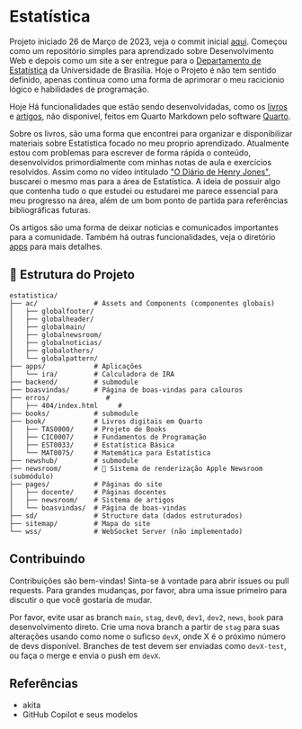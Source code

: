 # Estatística
Projeto iniciado 26 de Março de 2023, veja o commit inicial [aqui](https://github.com/czargab18/estatistica/commit/567feace1153d96d9bb24393abb1294ae7ae1bc1). Começou como um repositório simples para aprendizado sobre Desenvolvimento Web e depois como um site a ser entregue para o [Departamento de Estatística](https://est.unb.br) da Universidade de Brasília. Hoje o Projeto é não tem sentido definido, apenas continua como uma forma de aprimorar o meu racicionio lógico e habilidades de programação. 

Hoje Há funcionalidades que estão sendo desenvolvidadas, como os [livros](https://github.com/czargab18/books) e [artigos](https://github.com/czargab18/newshub), não disponivel, feitos em Quarto Markdown pelo software [Quarto](https://quarto.org).

Sobre os livros, são uma forma que encontrei para organizar e disponibilizar materiais sobre Estatistica focado no meu proprio aprendizado. Atualmente estou com problemas para escrever de forma rápida o conteúdo, desenvolvidos primordialmente com minhas notas de aula e exercícios resolvidos. Assim como no vídeo intitulado ["O Diário de Henry Jones"](https://www.youtube.com/watch?v=ii5Q2fCl8C0&t=1s), buscarei o mesmo mas para a área de Estatística. A ideia de possuir algo que contenha tudo o que estudei ou estudarei me parece essencial para meu progresso na área, além de um bom ponto de partida para referências bibliográficas futuras.

Os artigos são uma forma de deixar noticias e comunicados importantes para a comunidade.
Também há outras funcionalidades, veja o diretório [apps](/apps/) para mais detalhes.

## 📁 Estrutura do Projeto

```
estatistica/
├── ac/              # Assets and Components (componentes globais)
│   ├── globalfooter/
│   ├── globalheader/
│   ├── globalmain/
│   ├── globalnewsroom/
│   ├── globalnoticias/
│   ├── globalothers/
│   └── globalpattern/
├── apps/            # Aplicações
│   └── ira/         # Calculadora de IRA
├── backend/         # submodule
├── boasvindas/      # Página de boas-vindas para calouros
├── erros/              # 
│   ├── 404/index.html     # 
├── books/           # submodule
├── book/            # Livros digitais em Quarto
│   ├── TAS0000/     # Projeto de Books
│   ├── CIC0007/     # Fundamentos de Programação
│   ├── EST0033/     # Estatística Básica
│   └── MAT0075/     # Matemática para Estatística
├── newshub/         # submodule
├── newsroom/        # 📰 Sistema de renderização Apple Newsroom (submódulo)
├── pages/           # Páginas do site
│   ├── docente/     # Páginas docentes
│   ├── newsroom/    # Sistema de artigos
│   └── boasvindas/  # Página de boas-vindas
├── sd/              # Structure data (dados estruturados)
├── sitemap/         # Mapa do site
└── wss/             # WebSocket Server (não implementado)
```

## Contribuindo

Contribuições são bem-vindas! Sinta-se à vontade para abrir issues ou pull requests. Para grandes mudanças, por favor, abra uma issue primeiro para discutir o que você gostaria de mudar.

Por favor, evite usar as branch `main`, `stag`, `dev0`, `dev1`, `dev2`, `news`, `book` para desenvolvimento direto. Crie uma nova branch a partir de `stag` para suas alterações usando como nome o suficso `devX`, onde X é o próximo número de devs disponível. Branches de test devem ser enviadas como `devX-test`, ou faça o merge e envia o push em `devX`.

## Referências
- akita
- GitHub Copilot e seus modelos